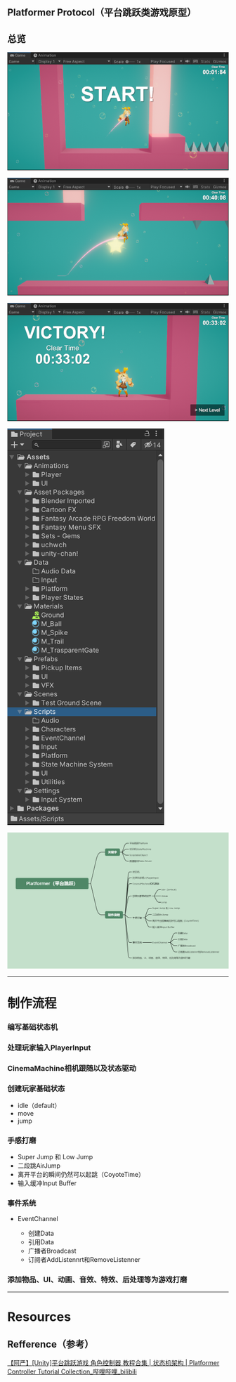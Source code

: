 ## Platformer Protocol（平台跳跃类游戏原型）

## 总览

![levelstart](./LevelStart.png)

![gameplay](./GamePlay.png)

![](./LevelClear.png)

![project](./PlatformerProject.png)

![](./Platformer（平台跳跃）.png)

---

# 制作流程

### 编写基础状态机

### 处理玩家输入PlayerInput

### CinemaMachine相机跟随以及状态驱动

### 创建玩家基础状态

- idle（default）
- move
- jump

### 手感打磨

- Super Jump 和 Low Jump
- 二段跳AirJump
- 离开平台的瞬间仍然可以起跳（CoyoteTime）
- 输入缓冲Input Buffer

### 事件系统

- EventChannel
  
  - 创建Data
  - 引用Data
  - 广播者Broadcast
  - 订阅者AddListennrt和RemoveListenner

### 添加物品、UI、动画、音效、特效、后处理等为游戏打磨

---

# Resources

## Refference（参考）

[【阿严】[Unity]平台跳跃游戏 角色控制器 教程合集 | 状态机架构 | Platformer Controller Tutorial Collection_哔哩哔哩_bilibili](https://www.bilibili.com/video/BV1a14y1a72w/?spm_id_from=333.788&vd_source=56e8fdea1840126840d1260a558908b9)

